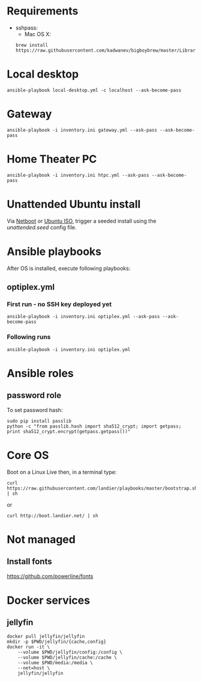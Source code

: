 # Requirements
- sshpass:
  - Mac OS X:
  ```
  brew install https://raw.githubusercontent.com/kadwanev/bigboybrew/master/Library/Formula/sshpass.rb
  ```

# Local desktop
```
ansible-playbook local-desktop.yml -c localhost --ask-become-pass
```

# Gateway
```
ansible-playbook -i inventory.ini gateway.yml --ask-pass --ask-become-pass
```

# Home Theater PC
```
ansible-playbook -i inventory.ini htpc.yml --ask-pass --ask-become-pass
```

# Unattended Ubuntu install
Via [Netboot](https://netboot.xyz/) or [Ubuntu ISO](https://www.ubuntu.com/download/server), trigger a seeded install using the *unattended.seed* config file.

# Ansible playbooks
After OS is installed, execute following playbooks:

## optiplex.yml
### First run - no SSH key deployed yet
```
ansible-playbook -i inventory.ini optiplex.yml --ask-pass --ask-become-pass
```

### Following runs
```
ansible-playbook -i inventory.ini optiplex.yml
```

# Ansible roles
## password role
To set password hash:
```
sudo pip install passlib
python -c "from passlib.hash import sha512_crypt; import getpass; print sha512_crypt.encrypt(getpass.getpass())"
```

# Core OS
Boot on a Linux Live then, in a terminal type:
```
curl https://raw.githubusercontent.com/landier/playbooks/master/bootstrap.sh | sh
```
or
```
curl http://boot.landier.net/ | sh
```

# Not managed
## Install fonts
https://github.com/powerline/fonts

# Docker services

## jellyfin
```
docker pull jellyfin/jellyfin
mkdir -p $PWD/jellyfin/{cache,config}
docker run -it \
    --volume $PWD/jellyfin/config:/config \
    --volume $PWD/jellyfin/cache:/cache \
    --volume $PWD/media:/media \
    --net=host \
    jellyfin/jellyfin
```
